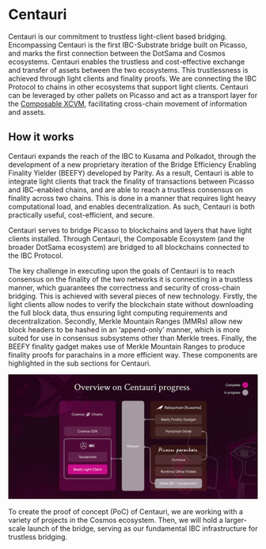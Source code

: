 # Centauri

Centauri is our commitment to trustless light-client based bridging. Encompassing Centauri is the first IBC-Substrate 
bridge built on Picasso, and marks the first connection between the DotSama and Cosmos ecosystems. 
Centauri enables the trustless and cost-effective exchange and transfer of assets between the two ecosystems. 
This trustlessness is achieved through light clients and finality proofs. We are connecting the IBC Protocol to chains 
in other ecosystems that support light clients. Centauri can be leveraged by other pallets on Picasso and act as a 
transport layer for the [Composable XCVM](./xcvm.md), facilitating cross-chain movement of 
information and assets.

## How it works

Centauri expands the reach of the IBC to Kusama and Polkadot, through the development of a new proprietary 
iteration of the Bridge Efficiency Enabling Finality Yielder (BEEFY) developed by Parity. 
As a result, Centauri is able to integrate light clients that track the finality of transactions between 
Picasso and IBC-enabled chains, and are able to reach a trustless consensus on finality across two chains. 
This is done in a manner that requires light heavy computational load, and enables decentralization. 
As such, Centauri is both practically useful, cost-efficient, and secure.

Centauri serves to bridge Picasso to blockchains and layers that have light clients installed. 
Through Centauri, the Composable Ecosystem (and the broader DotSama ecosystem) 
are bridged to all blockchains connected to the IBC Protocol.

The key challenge in executing upon the goals of Centauri is to reach consensus on the finality of the two networks 
it is connecting in a trustless manner, which guarantees the correctness and security of cross-chain bridging. 
This is achieved with several pieces of new technology. Firstly, the light clients allow nodes to verify the blockchain 
state without downloading the full block data, thus ensuring light computing requirements and decentralization. 
Secondly, Merkle Mountain Ranges (MMRs) allow new block headers to be hashed in an ‘append-only’ manner, 
which is more suited for use in consensus subsystems other than Merkle trees. Finally, the BEEFY finality gadget makes 
use of Merkle Mountain Ranges to produce finality proofs for parachains in a more efficient way. 
These components are highlighted in the sub sections for Centauri.


![overview_centauri_progress](./overview-centauri-progress.png)


To create the proof of concept (PoC) of Centauri, we are working with a variety of projects in the Cosmos ecosystem. 
Then, we will hold a larger-scale launch of the bridge, serving as our fundamental IBC infrastructure for trustless 
bridging.
